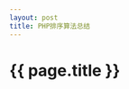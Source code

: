 ```yaml
---
layout: post
title: PHP排序算法总结
---
```


{{ page.title }}
================

<script src="https://gist.github.com/pbdm/d3d1b0eeb2c8088b2614.js"></script>